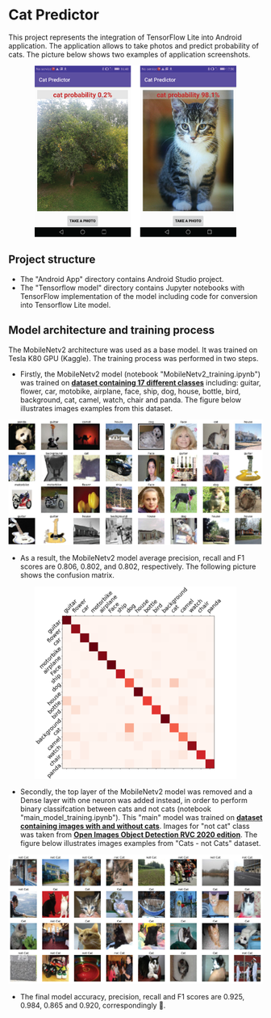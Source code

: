 # Cat Predictor
This project represents the integration of TensorFlow Lite into Android application. 
The application allows to take photos and predict probability of cats. The picture below shows two examples of application screenshots.

<p align="center">
  <img src="images/android_results.png" width="400" />
</p>

## Project structure
* The "Android App" directory contains Android Studio project.
* The "Tensorflow model" directory contains Jupyter notebooks with TensorFlow implementation of the model including code for conversion into Tensorflow Lite model.

## Model architecture and training process
The MobileNetv2 architecture was used as a base model. It was trained on Tesla K80 GPU (Kaggle). The training process was performed in two steps.
* Firstly, the MobileNetv2 model (notebook "MobileNetv2_training.ipynb") was trained on [**dataset containing 17 different classes**](https://www.kaggle.com/davidbirdy/17categories) including: guitar, flower, car, motobike, airplane, face, 
ship, dog, house, bottle, bird, background, cat, camel, watch, chair and panda. The figure below illustrates images examples from this dataset.

<p align="center">
  <img src="images/examples_17categories_dataset.jpg" width="600" />
</p>

* As a result, the MobileNetv2 model average precision, recall and F1 scores are 0.806, 0.802, and 0.802, respectively. The following picture shows the confusion matrix.

<p align="center">
  <img src="images/confusion_matrix.png" width="400" />
</p>

* Secondly, the top layer of the MobileNetv2 model was removed and a Dense layer with one neuron was added instead, in order to perform binary classifcation between cats and not cats (notebook "main_model_training.ipynb"). This "main" model was trained on [**dataset containing images with and without cats**](https://www.kaggle.com/davidbirdy/catsnotcats). Images for "not cat" class was taken from [**Open Images Object Detection RVC 2020 edition**](https://www.kaggle.com/c/open-images-object-detection-rvc-2020/overview). The figure below illustrates images examples from "Cats - not Cats" dataset.

<p align="center">
  <img src="images/examples_catsnontcats.jpg" width="600" />
</p>

* The final model accuracy, precision, recall and F1 scores are 0.925, 0.984, 0.865 and 0.920, correspondingly :rocket:.
